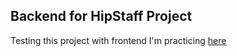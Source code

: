 ## Backend for HipStaff Project

Testing this project with frontend I'm practicing [here](https://github.com/jcyrus/hipstaff-pm-client)
